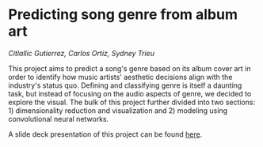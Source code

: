 # Predicting song genre from album art
_Citlallic Gutierrez, Carlos Ortiz, Sydney Trieu_

This project aims to predict a song's genre based on its album cover art in order to identify how music artists' aesthetic decisions align with the industry's status quo. Defining and classifying genre is itself a daunting task, but instead of focusing on the audio aspects of genre, we decided to explore the visual. The bulk of this project further divided into two sections: 1) dimensionality reduction and visualization and 2) modeling using convolutional neural networks. 

A slide deck presentation of this project can be found [here](https://docs.google.com/presentation/d/13okN5-YP2DWNlQrTUEb43DOBbrY1FdssEiXgH5zo_Zo/edit?usp=sharing).